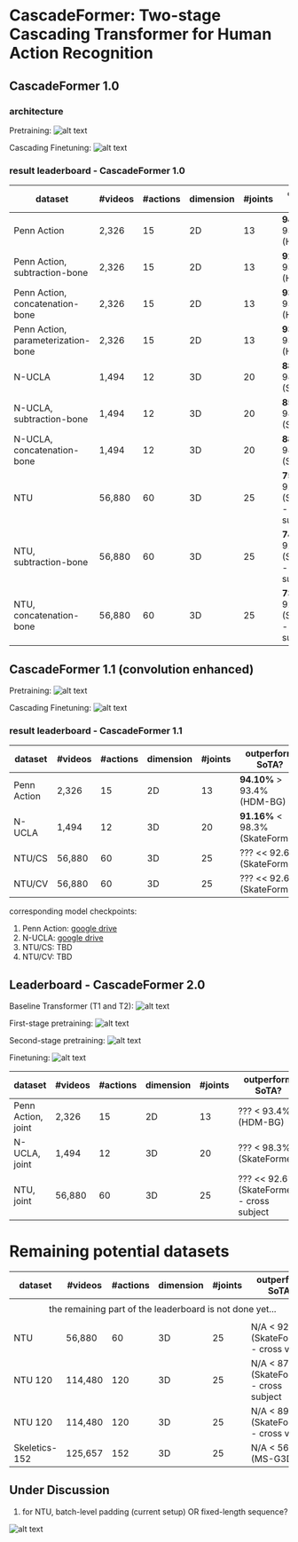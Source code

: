 # CascadeFormer: Two-stage Cascading Transformer for Human Action Recognition

## CascadeFormer 1.0

### architecture

Pretraining:
![alt text](docs/baseline_pretraining_classification.png)

Cascading Finetuning:
![alt text](docs/baseline_finetuning_classification.png)

### result leaderboard - CascadeFormer 1.0

| dataset | #videos | #actions | dimension | #joints | outperform SoTA? |
| ------- | ------- | -------- | --------- | ---------- | ------- |
| Penn Action | 2,326 | 15 | 2D | 13 | **94.66%** > 93.4% (HDM-BG) |
| Penn Action, subtraction-bone | 2,326 | 15 | 2D | 13 | **92.32%** ~ 93.4% (HDM-BG) |
| Penn Action, concatenation-bone | 2,326 | 15 | 2D | 13 | **93.16%** ~ 93.4% (HDM-BG) |
| Penn Action, parameterization-bone | 2,326 | 15 | 2D | 13 | **93.91%** > 93.4% (HDM-BG) |
| N-UCLA | 1,494 | 12 | 3D | 20 | **88.79%** < 98.3% (SkateFormer) |
| N-UCLA, subtraction-bone | 1,494 | 12 | 3D | 20 | **85.56%** < 98.3% (SkateFormer) |
| N-UCLA, concatenation-bone | 1,494 | 12 | 3D | 20 | **88.15%** < 98.3% (SkateFormer) |
| NTU | 56,880 | 60 | 3D | 25 | **75.12%** << 92.6% (SkateFormer) - cross subject |
| NTU, subtraction-bone | 56,880 | 60 | 3D | 25 | **74.23%** << 92.6% (SkateFormer) - cross subject |
| NTU, concatenation-bone | 56,880 | 60 | 3D | 25 | **73.81%**  << 92.6% (SkateFormer) - cross subject |

## CascadeFormer 1.1 (convolution enhanced)

Pretraining:
![alt text](docs/cascadeformer_1_1_pretrain.png)

Cascading Finetuning:
![alt text](docs/cascadeformer_1_1_finetune.png)

### result leaderboard - CascadeFormer 1.1

| dataset | #videos | #actions | dimension | #joints | outperform SoTA? |
| ------- | ------- | -------- | --------- | ---------- | ------- |
| Penn Action | 2,326 | 15 | 2D | 13 | **94.10%** > 93.4% (HDM-BG) |
| N-UCLA | 1,494 | 12 | 3D | 20 | **91.16%** < 98.3% (SkateFormer) |
| NTU/CS | 56,880 | 60 | 3D | 25 | ??? << 92.6% (SkateFormer) |
| NTU/CV | 56,880 | 60 | 3D | 25 | ??? << 92.6% (SkateFormer) |

corresponding model checkpoints:

1. Penn Action: [google drive](https://drive.google.com/drive/folders/1qbcT8DlhNyT3HgbM3j2aEQP2rSXoEJRS)
2. N-UCLA: [google drive](https://drive.google.com/drive/folders/1b0IuO_XY-Gwv4RjS6gF9gPG36uvGwhha)
3. NTU/CS: TBD 
4. NTU/CV: TBD

## Leaderboard - CascadeFormer 2.0

Baseline Transformer (T1 and T2):
![alt text](docs/baseline_transformer.png)

First-stage pretraining:
![alt text](docs/first_stage.png)

Second-stage pretraining:
![alt text](docs/second_stage.png)

Finetuning:
![alt text](docs/finetuning_classification.png)

| dataset | #videos | #actions | dimension | #joints | outperform SoTA? |
| ------- | ------- | -------- | --------- | ---------- | ------- |
| Penn Action, joint | 2,326 | 15 | 2D | 13 | ??? < 93.4% (HDM-BG) |
| N-UCLA, joint | 1,494 | 12 | 3D | 20 | ??? < 98.3% (SkateFormer) |
| NTU, joint | 56,880 | 60 | 3D | 25 | ??? << 92.6% (SkateFormer) - cross subject |

# Remaining potential datasets 

| dataset | #videos | #actions | dimension | #joints | outperform SoTA? |
| ------- | ------- | -------- | --------- | ---------- | ------- |
| <tr><td colspan="6" align="center"> the remaining part of the leaderboard is not done yet... </td></tr> |
| NTU | 56,880 | 60 | 3D | 25 | N/A < 92.6% (SkateFormer) - cross view |
| NTU 120 | 114,480 | 120 | 3D | 25 | N/A < 87.7%  (SkateFormer) - cross subject |
| NTU 120 | 114,480 | 120 | 3D | 25 | N/A < 89.3%  (SkateFormer) - cross view |
| Skeletics-152 | 125,657 | 152 | 3D | 25 | N/A < 56.39% (MS-G3D) |
 
## Under Discussion

1. for NTU, batch-level padding (current setup) OR fixed-length sequence?

![alt text](docs/ntu_seq_length_distribution.png)

